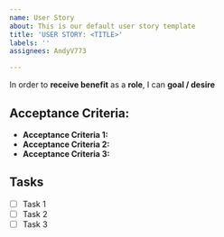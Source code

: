 ```yaml
---
name: User Story
about: This is our default user story template
title: 'USER STORY: <TITLE>'
labels: ''
assignees: AndyV773

---
```


In order to **receive benefit** as a **role**, I can **goal / desire**

## Acceptance Criteria:

- **Acceptance Criteria 1:**
- **Acceptance Criteria 2:**
- **Acceptance Criteria 3:**

## Tasks

- [ ] Task 1
- [ ] Task 2
- [ ] Task 3
